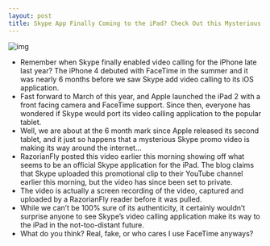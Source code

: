 ```yaml
---
layout: post
title: Skype App Finally Coming to the iPad? Check Out this Mysterious Promo Video
---
```

![img](http://media.idownloadblog.com/wp-content/uploads/2011/06/Screen-shot-2011-06-24-at-2.48.40-PM.png)
* Remember when Skype finally enabled video calling for the iPhone late last year? The iPhone 4 debuted with FaceTime in the summer and it was nearly 6 months before we saw Skype add video calling to its iOS application.
* Fast forward to March of this year, and Apple launched the iPad 2 with a front facing camera and FaceTime support. Since then, everyone has wondered if Skype would port its video calling application to the popular tablet.
* Well, we are about at the 6 month mark since Apple released its second tablet, and it just so happens that a mysterious Skype promo video is making its way around the internet…
* RazorianFly posted this video earlier this morning showing off what seems to be an official Skype application for the iPad. The blog claims that Skype uploaded this promotional clip to their YouTube channel earlier this morning, but the video has since been set to private.
* The video is actually a screen recording of the video, captured and uploaded by a RazorianFly reader before it was pulled.
* While we can’t be 100% sure of its authenticity, it certainly wouldn’t surprise anyone to see Skype’s video calling application make its way to the iPad in the not-too-distant future.
* What do you think? Real, fake, or who cares I use FaceTime anyways?

